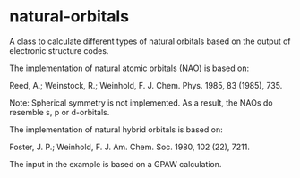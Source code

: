 # natural-orbitals
A class to calculate different types of natural orbitals based on the output of electronic structure codes. 

The implementation of natural atomic orbitals (NAO) is based on: 

Reed, A.; Weinstock, R.; Weinhold, F. J. Chem. Phys. 1985, 83 (1985), 735.

Note: Spherical symmetry is not implemented. As a result, the NAOs do resemble s, p or d-orbitals. 

The implementation of natural hybrid orbitals is based on: 

Foster, J. P.; Weinhold, F. J. Am. Chem. Soc. 1980, 102 (22), 7211.

The input in the example is based on a GPAW calculation.  